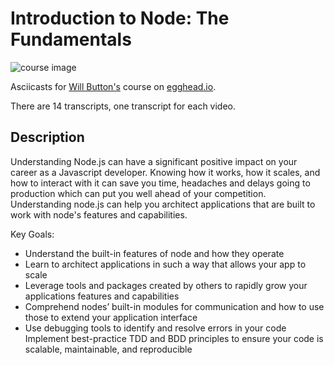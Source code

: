# Introduction to Node: The Fundamentals

![course image](https://d2eip9sf3oo6c2.cloudfront.net/tech/defaults/course_image_full_node.png)

Asciicasts for [Will Button's](https://egghead.io/instructors/will-button) course on [egghead.io](https://egghead.io).

There are 14 transcripts, one transcript for each video.

## Description
Understanding Node.js can have a significant positive impact on your career as a Javascript developer. Knowing how it works, how it scales, and how to interact with it can save you time, headaches and delays going to production which can put you well ahead of your competition. Understanding node.js can help you architect applications that are built to work with node's features and capabilities.

Key Goals:
* Understand the built-in features of node and how they operate
* Learn to architect applications in such a way that allows your app to scale 
* Leverage tools and packages created by others to rapidly grow your applications features and capabilities
* Comprehend nodes’ built-in modules for communication and how to use those to extend your application interface
* Use debugging tools to identify and resolve errors in your code
Implement best-practice TDD and BDD principles to ensure your code is scalable, maintainable, and reproducible
